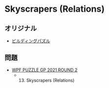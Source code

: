 # Skyscrapers (Relations)

## オリジナル
- [ビルディングパズル](skyscrapers.md)

## 問題
- [WPF PUZZLE GP 2021 ROUND 2](../questions/wpfpgp2021-2.md)
	- 13. Skyscrapers (Relations)
